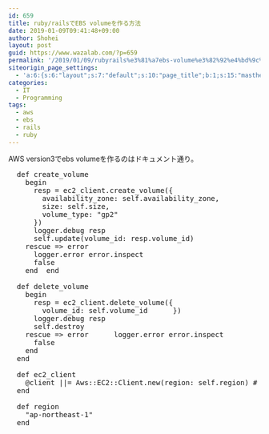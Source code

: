 ```yaml
---
id: 659
title: ruby/railsでEBS volumeを作る方法
date: 2019-01-09T09:41:48+09:00
author: Shohei
layout: post
guid: https://www.wazalab.com/?p=659
permalink: '/2019/01/09/rubyrails%e3%81%a7ebs-volume%e3%82%92%e4%bd%9c%e3%82%8b%e6%96%b9%e6%b3%95/'
siteorigin_page_settings:
  - 'a:6:{s:6:"layout";s:7:"default";s:10:"page_title";b:1;s:15:"masthead_margin";b:1;s:13:"footer_margin";b:1;s:16:"display_masthead";b:1;s:22:"display_footer_widgets";b:1;}'
categories:
  - IT
  - Programming
tags:
  - aws
  - ebs
  - rails
  - ruby
---
```

AWS version3でebs volumeを作るのはドキュメント通り。
 
<pre class="lang:ruby decode:true " >  def create_volume
    begin
      resp = ec2_client.create_volume({
        availability_zone: self.availability_zone,
        size: self.size,
        volume_type: "gp2"
      })
      logger.debug resp
      self.update(volume_id: resp.volume_id)
    rescue =&gt; error
      logger.error error.inspect
      false
    end  end

  def delete_volume
    begin
      resp = ec2_client.delete_volume({
        volume_id: self.volume_id      })
      logger.debug resp
      self.destroy
    rescue =&gt; error      logger.error error.inspect
      false
    end
  end

  def ec2_client
    @client ||= Aws::EC2::Client.new(region: self.region) # "ap-northeast-1"
  end

  def region
    "ap-northeast-1"
  end</pre> 
